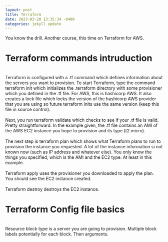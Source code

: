 ```yaml
---
layout: post
title: Terraform
date: 2023-03-20 13:35:34 -0400
categories: jekyll update
---
```


You know the drill. Another course, this time on Terraform for AWS.

<h1>Terraform commands intruduction</h1>
<p>
<br>Terraform is configured with a .tf command which defines information about the servers you want to provision. To start Terraform, type the command terraform init which initializes the .terraform directory with some provisioner which you defined in the .tf file. For AWS, this is hashicorp AWS. It also creates a lock file which locks the version of the hashicorp AWS provider that you are using so future terraform inits use the same version (keep this file in source control). <br>
<br>Next, you run terraform validate which checks to see if your .tf file is valid. Pretty straightforward. In the example given, the .tf file contains an AMI of the AWS EC2 instance you hope to provision and its type (t2.micro).<br>
<br>The next step is terraform plan which shows what Terraform plans to run to provision the instance you requested. A lot of the instance information si not known now (such as IP address and whatever else). You only know the things you specified, which is the AMI and the EC2 type. At least in this example.<br>
<br>Terraform apply uses the provisioner you downloaded to apply the plan. You should see the EC2 instance created. <br>
<br>Terraform destroy destroys the EC2 instance. <br>
</p>

<h1>Terraform Config file basics</h1>
<p>
<br>Resource block type is a server you are going to provision. Multiple block labels potentially for each block. Then arguments. <br>
<br><br>
</p>

<!---
<h1></h1>
<p>
<br><br>
<br><br>
</p>
-->